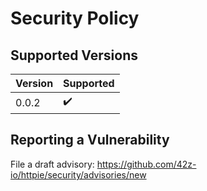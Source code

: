 # Security Policy

## Supported Versions

| Version | Supported          |
| ------- | ------------------ |
| 0.0.2   | ✔️ | 

## Reporting a Vulnerability

File a draft advisory: https://github.com/42z-io/httpie/security/advisories/new
